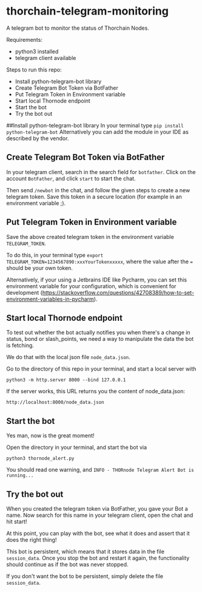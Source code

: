 # thorchain-telegram-monitoring
A telegram bot to monitor the status of Thorchain Nodes.

Requirements:
* python3 installed
* telegram client available

Steps to run this repo:
* Install python-telegram-bot library
* Create Telegram Bot Token via BotFather
* Put Telegram Token in Environment variable
* Start local Thornode endpoint
* Start the bot
* Try the bot out

##Install python-telegram-bot library
In your terminal type `pip install python-telegram-bot`
Alternatively you can add the module in your IDE as described by the vendor.

## Create Telegram Bot Token via BotFather
In your telegram client, search in the search field for `botfather`.
Click on the account `BotFather`, and click `start` to start the chat.

Then send `/newbot` in the chat, and follow the given steps to create a new telegram token.
Save this token in a secure location (for example in an environment variable ;).

## Put Telegram Token in Environment variable
Save the above created telegram token in the environment variable `TELEGRAM_TOKEN`.

To do this, in your terminal type `export TELEGRAM_TOKEN=1234567890:xxxYourTokenxxxxx`, where
the value after the `=` should be your own token.

Alternatively, if your using a Jetbrains IDE like Pycharm, you can set this environment variable
for your configuration, which is convenient for development
(https://stackoverflow.com/questions/42708389/how-to-set-environment-variables-in-pycharm).

## Start local Thornode endpoint
To test out whether the bot actually notifies you when there's a change in status, bond or slash_points,
we need a way to manipulate the data the bot is fetching.

We do that with the local json file `node_data.json`.

Go to the directory of this repo in your terminal, and start a local server with 
```
python3 -m http.server 8000 --bind 127.0.0.1
```

If the server works, this URL returns you the content of node_data.json:
```
http://localhost:8000/node_data.json
```

## Start the bot
Yes man, now is the great moment!

Open the directory in your terminal, and start the bot via
```
python3 thornode_alert.py
```

You should read one warning, and `INFO - THORnode Telegram Alert Bot is running...`

## Try the bot out
When you created the telegram token via BotFather, you gave your Bot a name.
Now search for this name in your telegram client, open the chat and hit start!

At this point, you can play with the bot, see what it does and assert that it does the right thing!

This bot is persistent, which means that it stores data in the file `session_data`. 
Once you stop the bot and restart it again, the functionality should continue as if the 
bot was never stopped.

If you don't want the bot to be persistent, simply delete the file `session_data`.